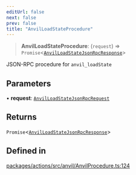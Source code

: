 ```yaml
---
editUrl: false
next: false
prev: false
title: "AnvilLoadStateProcedure"
---
```


> **AnvilLoadStateProcedure**: (`request`) => `Promise`\<[`AnvilLoadStateJsonRpcResponse`](/reference/tevm/actions/type-aliases/anvilloadstatejsonrpcresponse/)\>

JSON-RPC procedure for `anvil_loadState`

## Parameters

• **request**: [`AnvilLoadStateJsonRpcRequest`](/reference/tevm/actions/type-aliases/anvilloadstatejsonrpcrequest/)

## Returns

`Promise`\<[`AnvilLoadStateJsonRpcResponse`](/reference/tevm/actions/type-aliases/anvilloadstatejsonrpcresponse/)\>

## Defined in

[packages/actions/src/anvil/AnvilProcedure.ts:124](https://github.com/evmts/tevm-monorepo/blob/main/packages/actions/src/anvil/AnvilProcedure.ts#L124)
